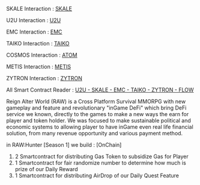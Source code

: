 SKALE Interaction : [SKALE](https://github.com/sindtext/reignalterworld/blob/Contract-Interaction/iSkale.cs)

U2U Interaction : [U2U](https://github.com/sindtext/reignalterworld/blob/Contract-Interaction/u2u.cs)

EMC Interaction : [EMC](https://github.com/sindtext/reignalterworld/blob/Contract-Interaction/iEMC.cs)

TAIKO Interaction : [TAIKO](https://github.com/sindtext/reignalterworld/blob/Contract-Interaction/iTaiko.cs)

COSMOS Interaction : [ATOM](https://github.com/sindtext/reignalterworld/blob/Contract-Interaction/iAtom.cs)

METIS Interaction : [METIS](https://github.com/sindtext/reignalterworld/blob/Contract-Interaction/iMetis.cs)

ZYTRON Interaction : [ZYTRON](https://github.com/sindtext/reignalterworld/blob/Contract-Interaction/iZytron.cs)

All Smart Contract Reader : [U2U - SKALE - EMC - TAIKO - ZYTRON - FLOW](https://github.com/sindtext/reignalterworld/tree/Smart-Contract-Reader)

Reign Alter World (RAW) is a Cross Platform Survival MMORPG with new gameplay and feature and revolutionary "inGame DeFi" which bring DeFi service we known,
directly to the games to make a new ways the earn for player and token holder.
We was focused to make sustainable political and economic systems to allowing player to have inGame even real life financial solution,
from many revenue opportunity and various payment method.

in RAW:Hunter [Season 1] we build : [OnChain]
1. 2 Smartcontract for distributing Gas Token to subsidize Gas for Player
2. 1 Smartcontract for fair randomize number to determine how much is prize of our Daily Reward
3. 1 Smartcontract for distributing AirDrop of our Daily Quest Feature 


